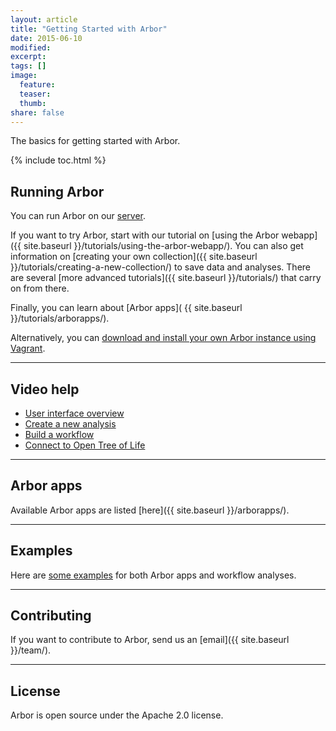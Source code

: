 ```yaml
---
layout: article
title: "Getting Started with Arbor"
date: 2015-06-10
modified:
excerpt:
tags: []
image:
  feature:
  teaser:
  thumb:
share: false
---
```


The basics for getting started with Arbor.

{% include toc.html %}

## Running Arbor

You can run Arbor on our [server](http://arbor.arborworkflows.com).

If you want to try Arbor, start with our tutorial on [using the Arbor webapp]({{ site.baseurl }}/tutorials/using-the-arbor-webapp/). You can also get information on [creating your own collection]({{ site.baseurl }}/tutorials/creating-a-new-collection/) to save data and analyses. There are several [more advanced tutorials]({{ site.baseurl }}/tutorials/) that carry on from there.

Finally, you can learn about [Arbor apps]( {{ site.baseurl }}/tutorials/arborapps/).

Alternatively, you can [download and install your own Arbor instance using Vagrant](http://arborworkflows.readthedocs.org/en/latest/installation.html).

---

## Video help

- [User interface overview](http://youtu.be/wnHMem4F9i4)
- [Create a new analysis](http://youtu.be/n2M5F0EjISg)
- [Build a workflow](http://youtu.be/HImUo94BLn8)
- [Connect to Open Tree of Life](http://youtu.be/Kba7TQgs7oY)

---

## Arbor apps

Available Arbor apps are listed [here]({{ site.baseurl }}/arborapps/).

---

## Examples

Here are <a href="https://github.com/lukejharmon/traitathon/wiki">some examples</a> for both Arbor apps and workflow analyses.

---

## Contributing

If you want to contribute to Arbor, send us an [email]({{ site.baseurl }}/team/).

---

## License

Arbor is open source under the Apache 2.0 license.
